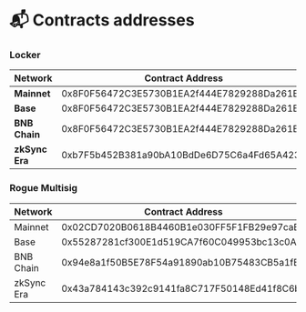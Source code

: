 # 📬 Contracts addresses

### Locker

<table><thead><tr><th width="133.5">Network</th><th>Contract Address</th></tr></thead><tbody><tr><td><strong>Mainnet</strong></td><td>0x8F0F56472C3E5730B1EA2f444E7829288Da261E6</td></tr><tr><td><strong>Base</strong></td><td>0x8F0F56472C3E5730B1EA2f444E7829288Da261E6</td></tr><tr><td><strong>BNB Chain</strong></td><td>0x8F0F56472C3E5730B1EA2f444E7829288Da261E6</td></tr><tr><td><strong>zkSync Era</strong></td><td>0xb7F5b452B381a90bA10BdDe6D75C6a4Fd65A4239</td></tr></tbody></table>

### Rogue Multisig

<table><thead><tr><th width="135">Network</th><th>Contract Address</th></tr></thead><tbody><tr><td>Mainnet</td><td>0x02CD7020B0618B4460B1e030FF5F1FB29e97caB7</td></tr><tr><td>Base</td><td>0x55287281cf300E1d519CA7f60C049953bc13c0A5</td></tr><tr><td>BNB Chain</td><td>0x94e8a1f50B5E78F54a91890ab10B75483CB5a1fB</td></tr><tr><td>zkSync Era</td><td>0x43a784143c392c9141fa8C717F50148Ed41f8C6b</td></tr></tbody></table>

###

###
